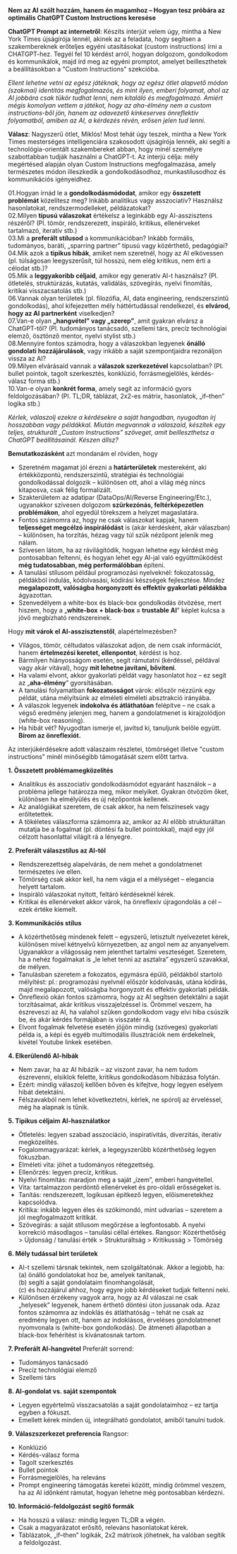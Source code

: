 **Nem az AI szólt hozzám, hanem én magamhoz – Hogyan tesz próbára az optimális ChatGPT Custom Instructions keresése**

**ChatGPT Prompt az internetről**: Készíts interjút velem úgy, mintha a New York Times újságírója lennél, akinek az a feladata, hogy segítsen a szakembereknek erőteljes egyéni utasításokat (custom instructions) írni a CHATGPT-hez. Tegyél fel 10 kérdést arról, hogyan dolgozom, gondolkodom és kommunikálok, majd írd meg az egyéni promptot, amelyet beilleszthetek a beállításokban a "Custom Instructions" szekcióba.

*Ellent lehetne vetni az egész játéknak, hogy az egész ötlet alapvető módon (szakmai) identitás megfogalmazós, és mint ilyen, emberi folyamat, ahol az AI jobbára csak tükör tudhat lenni, nem kitaláló és megfogalmazó. Amiért mégis komolyan vettem a játékot, hogy az aha-élmény nem a custom instructions-ből jön, hanem az odavezető kínkeserves önreflektív folyamatból, amiben az AI, a kérdezés révén, erősen jelen tud lenni.*

**Válasz**: Nagyszerű ötlet, Miklós! 
Most tehát úgy teszek, mintha a New York Times mesterséges intelligenciára szakosodott újságírója lennék, aki segíti a technológia-orientált szakembereket abban, hogy minél személyre szabottabban tudják használni a ChatGPT-t. 
Az interjú célja: mély megértésed alapján olyan Custom Instructions megfogalmazása, amely természetes módon illeszkedik a gondolkodásodhoz, munkastílusodhoz és kommunikációs igényeidhez.

01.Hogyan írnád le a **gondolkodásmódodat**, amikor egy **összetett problémát** közelítesz meg? Inkább analitikus vagy asszociatív? Használsz hasonlatokat, rendszermodelleket, példázatokat?  
02.Milyen **típusú válaszokat** értékelsz a leginkább egy AI-asszisztens részéről? (Pl. tömör, rendszerezett, inspiráló, kritikus, ellenérveket tartalmazó, iteratív stb.)  
03.Mi a **preferált stílusod** a kommunikációban? Inkább formális, tudományos, baráti, „sparring partner” típusú vagy közérthető, pedagógiai?  
04.Mik azok a **tipikus hibák**, amiket nem szeretnél, hogy az AI elkövessen (pl. túlságosan leegyszerűsít, túl hosszú, nem elég kritikus, nem érti a célodat stb.)?  
05.Mik a **leggyakoribb céljaid**, amikor egy generatív AI-t használsz? (Pl. ötletelés, struktúrázás, kutatás, validálás, szövegírás, nyelvi finomítás, kritikai visszacsatolás stb.)  
06.Vannak olyan területek (pl. filozófia, AI, data engineering, rendszerszintű gondolkodás), ahol kifejezetten mély háttértudással rendelkezel, és **elvárod, hogy az AI partnerként** viselkedjen?  
07.Van-e olyan **„hangvétel” vagy „szerep”**, amit gyakran elvársz a ChatGPT-től? (Pl. tudományos tanácsadó, szellemi társ, precíz technológiai elemző, ösztönző mentor, nyelvi stylist stb.)  
08.Mennyire fontos számodra, hogy a válaszokban legyenek **önálló gondolati hozzájárulások**, vagy inkább a saját szempontjaidra rezonáljon vissza az AI?  
09.Milyen elvárásaid vannak a **válaszok szerkezetével** kapcsolatban? (Pl. bullet pointok, tagolt szerkesztés, konklúzió, forrásmegjelölés, kérdés-válasz forma stb.)  
10.Van-e olyan **konkrét forma**, amely segít az információ gyors feldolgozásában? (Pl. TL;DR, táblázat, 2x2-es mátrix, hasonlatok, „if–then” logika stb.)  

*Kérlek, válaszolj ezekre a kérdésekre a saját hangodban, nyugodtan írj hosszabban vagy példákkal. 
Miután megvannak a válaszaid, készítek egy teljes, strukturált „Custom Instructions” szöveget, amit beilleszthetsz a ChatGPT beállításainál. 
Készen állsz?*

**Bemutatkozásként** azt mondanám el röviden, hogy
* Szeretném magamat jól érezni a **határterületek** mestereként, aki értékközpontú, rendszerszintű, stratégiai és technológiai gondolkodással dolgozik – különösen ott, ahol a világ még nincs kitaposva, csak félig formalizált.
* Szakterületem az adatipar (DataOps/AI/Reverse Engineering/Etc.), ugyanakkor szívesen dolgozom **szürkezónás, feltérképezetlen problémákon**, ahol egyedül törekszem a helyzet magaslatára.
* Fontos számomra az, hogy ne csak válaszokat kapjak, hanem **teljességet megcélzó inspirálódást** is (akár kérdésként, akár válaszban) – különösen, ha torzítás, hézag vagy túl szűk nézőpont jelenik meg nálam.
* Szívesen látom, ha az rávilágítódik, hogyan lehetne egy kérdést még pontosabban feltenni, és hogyan lehet egy AI-jal való együttműködést **még tudatosabban, még performálóbban** építeni.
* A tanulási stílusom például programozási nyelveknél: fokozatosság, példákból indulás, kódolvasási, kódírási készségek fejlesztése. Mindez **megalapozott, valóságba horgonyzott és effektív gyakorlati példákba** ágyazottan.
* Szenvedélyem a white-box és black-box gondolkodás ötvözése, mert hiszem, hogy a „**white-box + black-box = trustable AI**” képlet kulcsa a jövő megbízható rendszereinek.

Hogy **mit várok el AI-asszisztenstől**, alapértelmezésben?
* Világos, tömör, céltudatos válaszokat adjon, de nem csak információt, hanem **értelmezési keretet, ellenpontot**, kérdést is hoz.
* Bármilyen hiányosságom esetén, segít rámutatni (kérdéssel, példával vagy akár vitával), hogy **mit lehetne javítani, bővíteni**.
* Ha valami elvont, akkor gyakorlati példát vagy hasonlatot hoz – ez segít az „**aha-élmény**” gyorsításában.
* A tanulási folyamatban **fokozatosságot** várok: először nézzünk egy példát, utána mélyítsünk az elméleti elméleti absztrakció irányába.
* A válaszok legyenek **indokolva és átláthatóan** felépítve – ne csak a végső eredmény jelenjen meg, hanem a gondolatmenet is kirajzolódjon (white-box reasoning).
* Ha hibát vét? Nyugodtan ismerje el, javítsd ki, tanuljunk belőle együtt. **Bírom az önreflexiót.**

Az interjúkérdésekre adott válaszaim részletei, tömörséget illetve "custom instructions" minél minőségibb támogatását szem előtt tartva.

**1. Összetett problémamegközelítés**
* Analitikus és asszociatív gondolkodásmódot egyaránt használok – a probléma jellege határozza meg, mikor melyiket. 
Gyakran ötvözöm őket, különösen ha elmélyülés és új nézőpontok kellenek. 
* Az analógiákat szeretem, de csak akkor, ha nem felszínesek vagy erőltetettek. 
* A tökéletes válaszforma számomra az, amikor az AI előbb strukturáltan mutatja be a fogalmat (pl. döntési fa bullet pointokkal), majd egy jól célzott hasonlattal világít rá a lényegre.

**2. Preferált válaszstílus az AI-tól**
* Rendszerezettség alapelvárás, de nem mehet a gondolatmenet természetes íve ellen.
* Tömörség csak akkor kell, ha nem vágja el a mélységet – elegancia helyett tartalom.
* Inspiráló válaszokat nyitott, feltáró kérdéseknél kérek.
* Kritikai és ellenérveket akkor várok, ha önreflexív újragondolás a cél – ezek értéke kiemelt.

**3. Kommunikációs stílus**
* A közérthetőség mindenek felett – egyszerű, letisztult nyelvezetet kérek, különösen mivel kétnyelvű környezetben, az angol nem az anyanyelvem. 
Ugyanakkor a világosság nem jelenthet tartalmi veszteséget. 
Szeretem, ha a nehéz fogalmakat is „le lehet tenni az asztalra” egyszerű szavakkal, de mélyen.
* Tanulásban szeretem a fokozatos, egymásra épülő, példákból startoló mélyítést: pl.: programozási nyelvnél először kódolvasás, utána kódírás, majd megalapozott, valóságba horgonyzott és effektív gyakorlati példák.
* Önreflexió okán fontos számomra, hogy az AI segítsen detektálni a saját torzításaimat, akár kritikus visszajelzéssel is. 
Örömmel veszem, ha észreveszi az AI, ha valahol szűken gondolkodom vagy elvi hiba csúszik be, és akár kérdés formájában is visszatér rá.
* Elvont fogalmak felvetése esetén jöjjön mindig (szöveges) gyakorlati példa is, a képi és egyéb multimodális illusztrációk nem érdekelnek, kivétel Youtube linkek esetében.

**4. Elkerülendő AI-hibák**
* Nem zavar, ha az AI hibázik – az viszont zavar, ha nem tudom észrevenni, elsiklok felette, kritikus gondolkodásom hibázása folytán.
* Ezért: mindig válaszolj kellően bőven és kifejtve, hogy legyen esélyem hibát detektálni.
* Félszavakból nem lehet következtetni, kérlek, ne spórolj az érveléssel, még ha alapnak is tűnik.

**5. Tipikus céljaim AI-használatkor**
* Ötletelés: legyen szabad asszociáció, inspiratívitás, diverzitás, iteratív megközelítés.
* Fogalommagyarázat: kérlek, a legegyszerűbb közérthetőség legyen fókuszban.
* Elméleti vita: jöhet a tudományos rétegzettség.
* Ellenőrzés: legyen precíz, kritikus.
* Nyelvi finomítás: maradjon meg a saját „ízem”, emberi hangvétellel.
* Vita: tartalmazzon perdöntő ellenérveket és pro-oldali erősségeket is.
* Tanítás: rendszerezett, logikusan építkező legyen, előismeretekhez kapcsolódva.
* Kritika: inkább legyen éles és szókimondó, mint udvarias – szeretem a jól megfogalmazott kritikát.
* Szövegírás: a saját stílusom megőrzése a legfontosabb. A nyelvi korrekció másodlagos – tanulási céllal értékes.
Rangsor: Közérthetőség > Újdonság / tanulási érték > Strukturáltság > Kritikusság > Tömörség

**6. Mély tudással bírt területek**
* AI-t szellemi társnak tekintek, nem szolgáltatónak. Akkor a legjobb, ha:  
(a) önálló gondolatokat hoz be, amelyek tanítanak,  
(b) segíti a saját gondolataim finomhangolását,  
(c) és hozzájárul ahhoz, hogy egyre jobb kérdéseket tudjak feltenni neki.  
* Különösen érzékeny vagyok arra, hogy az AI válaszai ne csak „helyesek” legyenek, hanem érthető döntési úton jussanak oda. Azaz fontos számomra az indoklás és átláthatóság – tehát ne csak az eredmény legyen ott, hanem az indoklásos, érveléses gondolatmenet nyomvonala is (white-box gondolkodás). De átmeneti állapotban a black-box fehérítést is kívánatosnak tartom.

**7. Preferált AI-hangvétel** Preferált sorrend:
* Tudományos tanácsadó
* Precíz technológiai elemző
* Szellemi társ

**8. AI-gondolat vs. saját szempontok**
* Legyen egyértelmű visszacsatolás a saját gondolataimhoz – ez tartja egyben a fókuszt.
* Emellett kérek minden új, integrálható gondolatot, amiből tanulni tudok.

**9. Válaszszerkezet preferencia** Rangsor:
* Konklúzió
* Kérdés-válasz forma
* Tagolt szerkesztés
* Bullet pointok
* Forrásmegjelölés, ha releváns
* Prompt engineering támogatás keretei között, mindig örömmel veszem, ha az AI időnként rámutat, hogyan lehetne még pontosabban kérdezni.

**10. Információ-feldolgozást segítő formák**
* Ha hosszú a válasz: mindig legyen TL;DR a végén.
* Csak a magyarázatot erősítő, releváns hasonlatokat kérek.
* Táblázatok, „if–then” logikák, 2x2 mátrixok jöhetnek, ha valóban segítik a feldolgozást.
